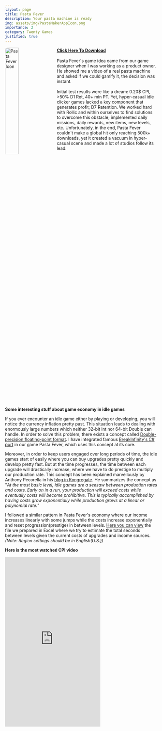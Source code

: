 ```yaml
---
layout: page
title: Pasta Fever
description: Your pasta machine is ready
img: assets/img/PastaMakerAppIcon.png
importance: 2
category: Twenty Games
justified: true
---
```


<div>
    <img src="{{ '/assets/img/PastaMakerAppIcon.png' | relative_url }}" alt="Pasta Fever Icon" style="float: left; width: 30%; margin-right: 20px; border-radius: 8px;">
    <p>
        <a href="https://apps.apple.com/us/app/pasta-fever/id1642532274" target="_blank"><strong>Click Here To Download</strong></a><br><br>
        Pasta Fever's game idea came from our game designer when I was working as a product owner. He showed me a video of a real pasta machine and asked if we could gamify it, the decision was instant.<br><br>
        Initial test results were like a dream: 0.20$ CPI, >50% D1 Ret, 40+ min PT. Yet, hyper-casual idle clicker games lacked a key component that generates profit; D7 Retention. We worked hard with Rollic and within ourselves to find solutions to overcome this obstacle; implemented daily missions, daily rewards, new items, new levels, etc. Unfortunately, in the end, Pasta Fever couldn't make a global hit only reaching 500k+ downloads, yet it created a vacuum in hyper-casual scene and made a lot of studios follow its lead. 
    </p>
</div>

<div style="clear: both;"></div>

**Some interesting stuff about game economy in idle games**

If you ever encounter an idle game either by playing or developing, you will notice the currency inflation pretty past. This situation leads to dealing with enormously large numbers which neither 32-bit Int nor 64-bit Double can handle. In order to solve this problem, there exists a concept called [Double-precision floating-point format](https://en.wikipedia.org/wiki/Double-precision_floating-point_format). I have integrated famous [BreakInfinity's C# port](https://github.com/Razenpok/BreakInfinity.cs) in our game Pasta Fever, which uses this concept at its core. 

Moreover, in order to keep users engaged over long periods of time, the idle games start of easily where you can buy upgrades pretty quickly and develop pretty fast. But at the time progresses, the time between each upgrade will drastically increase, where we have to do prestige to multiply our production rate. This concept has been explained marvellously by Anthony Pecorella in his [blog in Kongregate](https://blog.kongregate.com/the-math-of-idle-games-part-i/). He summarizes the concept as "_At the most basic level, idle games are a seesaw between production rates and costs. Early on in a run, your production will exceed costs while eventually costs will become prohibitive. This is typically accomplished by having costs grow exponentially while production grows at a linear or polynomial rate._"

I followed a similar pattern in Pasta Fever's economy where our income increases linearly with some jumps while the costs increase exponentially and reset progression(prestige) in between levels. [Here you can view](https://docs.google.com/spreadsheets/d/16ECoMlERrznnzbfsfYxkAdYJEFKa5tcz/edit?usp=drive_link&ouid=113882831359149382032&rtpof=true&sd=true) the file we prepared in Excel where we try to estimate the total seconds between levels given the current costs of upgrades and income sources. _(Note: Region settings should be in English(U.S.))_

**Here is the most watched CPI video**

<iframe width="315" height="560"
src="https://youtube.com/embed/Xr-7v0vsAQo?si=13Mx8C4q4bwsKfGY"
title="YouTube video player" frameborder="0"
allow="accelerometer; autoplay; clipboard-write; encrypted-media;
gyroscope; picture-in-picture;
web-share"
allowfullscreen></iframe>